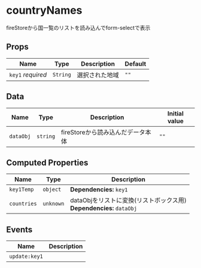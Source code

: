 # countryNames

fireStoreから国一覧のリストを読み込んでform-selectで表示

## Props

| Name              | Type     | Description | Default |
| ----------------- | -------- | ----------- | ------- |
| `key1` *required* | `String` | 選択された地域     | `""`    |

## Data

| Name      | Type     | Description           | Initial value |
| --------- | -------- | --------------------- | ------------- |
| `dataObj` | `string` | fireStoreから読み込んだデータ本体 | `""`          |

## Computed Properties

| Name        | Type      | Description                                              |
| ----------- | --------- | -------------------------------------------------------- |
| `key1Temp`  | `object`  | **Dependencies:** `key1`                                 |
| `countries` | `unknown` | dataObjをリストに変換(リストボックス用)<br/>**Dependencies:** `dataObj` |

## Events

| Name          | Description |
| ------------- | ----------- |
| `update:key1` | &nbsp;      |

